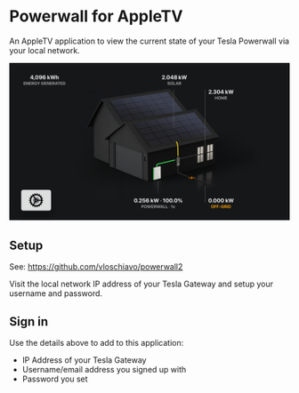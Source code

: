 # Powerwall for AppleTV

An AppleTV application to view the current state of your Tesla Powerwall via your local network.

<img src="powerwall-tv.png" />

## Setup

See: https://github.com/vloschiavo/powerwall2

Visit the local network IP address of your Tesla Gateway and setup your username and password.

## Sign in

Use the details above to add to this application:

* IP Address of your Tesla Gateway
* Username/email address you signed up with
* Password you set

